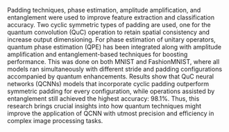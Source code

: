 Padding techniques, phase estimation, amplitude amplification, and entanglement were used to improve feature extraction and classification accuracy. Two cyclic symmetric types of padding are used, one for the quantum convolution (QuC) operation to retain spatial consistency and increase output dimensioning. For phase estimation of unitary operators, quantum phase estimation (QPE) has been integrated along with amplitude amplification and entanglement-based techniques for boosting performance. This was done on both MNIST and FashionMNIST, where all models ran simultaneously with different stride and padding configurations accompanied by quantum enhancements. Results show that QuC neural networks (QCNNs) models that incorporate cyclic padding outperform symmetric padding for every configuration, while operations assisted by entanglement still achieved the highest accuracy: 98.1%. Thus, this research brings crucial insights into how quantum techniques might improve the application of QCNN with utmost precision and efficiency in complex image processing tasks.

